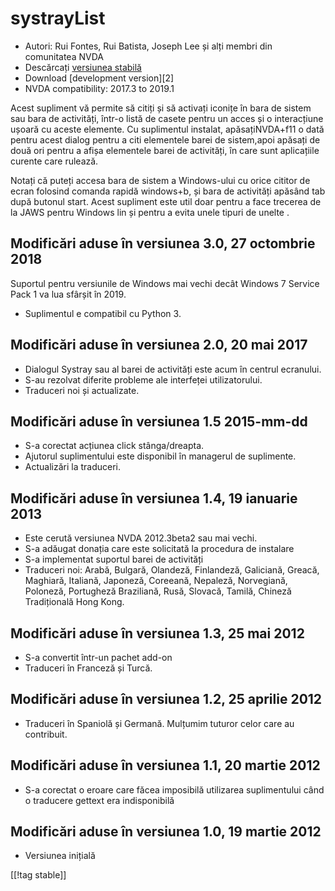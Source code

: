# systrayList #

*   Autori: Rui Fontes, Rui Batista, Joseph Lee și alți membri din
    comunitatea NVDA
*   Descărcați [versiunea stabilă][1]
*   Download [development version][2]
*   NVDA compatibility: 2017.3 to 2019.1

Acest supliment vă permite să citiți și să activați iconițe în bara de
sistem sau bara de activități, într-o listă de casete pentru un acces și o
interacțiune ușoară cu aceste elemente. Cu suplimentul instalat,
apăsațiNVDA+f11 o dată pentru acest dialog pentru a citi elementele barei de
sistem,apoi apăsați de două ori pentru a afișa elementele barei de
activități, în care sunt aplicațiile curente care rulează.

Notați că puteți accesa bara de sistem a Windows-ului cu orice cititor de
ecran folosind comanda rapidă windows+b, și bara de activități apăsând tab
după butonul start. Acest supliment este util doar pentru a face trecerea de
la JAWS pentru Windows lin și pentru a evita unele tipuri de unelte .

## Modificări aduse în versiunea 3.0, 27 octombrie 2018 ##

Suportul pentru versiunile de Windows mai vechi decât Windows 7 Service Pack
1 va lua sfârșit în 2019.

* Suplimentul e compatibil cu Python 3.

## Modificări aduse în versiunea 2.0, 20 mai 2017 ##

* Dialogul Systray sau al barei de activități este acum în centrul
  ecranului.
* S-au rezolvat diferite probleme ale interfeței utilizatorului.
* Traduceri noi și actualizate.

## Modificări aduse în versiunea 1.5 2015-mm-dd ##

* S-a corectat acțiunea click stânga/dreapta.
* Ajutorul suplimentului este disponibil în managerul de suplimente.
* Actualizări la traduceri.

## Modificări aduse în versiunea 1.4, 19 ianuarie 2013 ##

* Este cerută versiunea NVDA 2012.3beta2 sau mai vechi.
* S-a adăugat donația care este solicitată la procedura de instalare
* S-a implementat suportul barei de activități
* Traduceri noi: Arabă, Bulgară, Olandeză, Finlandeză, Galiciană, Greacă,
  Maghiară, Italiană, Japoneză, Coreeană, Nepaleză, Norvegiană, Poloneză,
  Portugheză Braziliană, Rusă, Slovacă, Tamilă, Chineză Tradițională Hong
  Kong.

## Modificări aduse în versiunea 1.3, 25 mai 2012 ##

* S-a convertit într-un pachet add-on
* Traduceri în Franceză și Turcă.

## Modificări aduse în versiunea 1.2, 25 aprilie 2012 ##

* Traduceri în Spaniolă și Germană. Mulțumim tuturor celor care au
  contribuit.

## Modificări aduse în versiunea 1.1, 20 martie 2012 ##

* S-a corectat o eroare care făcea imposibilă utilizarea suplimentului când
  o traducere gettext era indisponibilă

## Modificări aduse în versiunea 1.0, 19 martie 2012 ##

* Versiunea inițială

[[!tag stable]]

[1]: https://addons.nvda-project.org/files/get.php?file=st
